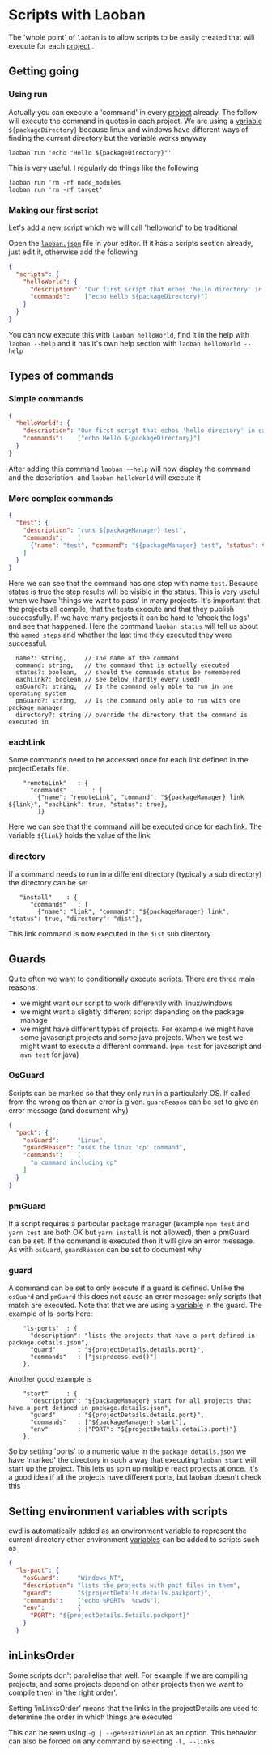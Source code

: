 # Scripts with Laoban

The 'whole point' of `laoban` is to allow scripts to be easily created that will execute for each [project](PACKAGES.md)
.

## Getting going

### Using run

Actually you can execute a 'command' in every [project](PACKAGES.md) already. The follow will execute the command in
quotes in each project. We are using a [variable](VARIABLES.md) `${packageDirectory}` because linux and windows have different ways of finding the current
directory but the variable works anyway

```shell
laoban run 'echo "Hello ${packageDirectory}"' 
```

This is very useful. I regularly do things like the following

```shell
laoban run 'rm -rf node_modules
laoban run 'rm -rf target' 
```

### Making our first script

Let's add a new script which we will call 'helloworld' to be traditional

Open the [`laoban.json`](LAOBAN.JSON.md) file in your editor. If it has a scripts section already, just edit it,
otherwise add the following

```json
{
  "scripts": {
    "helloWorld": {
      "description": "Our first script that echos 'hello directory' in each project",
      "commands":    ["echo Hello ${packageDirectory}"]
    }
  }
}
```

You can now execute this with `laoban helloWorld`, find it in the help with `laoban --help` and it has it's own help
section with `laoban helloWorld --help`

## Types of commands

### Simple commands

```json
{
  "helloWorld": {
    "description": "Our first script that echos 'hello directory' in each project",
    "commands":    ["echo Hello ${packageDirectory}"]
  }
}
```

After adding this command `laoban --help` will now display the command and the description. and `laoban helloWorld` will
execute it

<a id='complexCommands'></a>
### More complex commands

```json
{
  "test": {
    "description": "runs ${packageManager} test",
    "commands":    [
      {"name": "test", "command": "${packageManager} test", "status": true}
    ]
  }
}
```

Here we can see that the command has one step with name `test`. Because status is true the step results will be visible
in the status. This is very useful when we have 'things we want to pass' in many projects. It's important that the 
projects all compile, that the tests execute and that they publish successfully. If we have many projects it can be
hard to 'check the logs' and see that happened. Here the command `laoban status` will tell us about the `named steps` 
and whether the last time they executed they were successful.

```
  name?: string,     // The name of the command
  command: string,   // the command that is actually executed
  status?: boolean,  // should the commands status be remembered
  eachLink?: boolean,// see below (hardly every used)
  osGuard?: string,  // Is the command only able to run in one operating system
  pmGuard?: string,  // Is the command only able to run with one package manager
  directory?: string // override the directory that the command is executed in
```

### eachLink
Some commands need to be accessed once for each link defined in the projectDetails file.

```
    "remoteLink"   : {
      "commands"       : [
        {"name": "remoteLink", "command": "${packageManager} link ${link}", "eachLink": true, "status": true},
        ]}
```
Here we can see that the command will be executed once for each link. The variable `${link}` holds the value of the link

### directory
If a command needs to run in a different directory (typically a sub directory) the directory can be set
``` 
   "install"    : {
      "commands"   : [
        {"name": "link", "command": "${packageManager} link", "status": true, "directory": "dist"},
```             
This link command is now executed in the `dist` sub directory

## Guards

Quite often we want to conditionally execute scripts. There are three main reasons:

* we might want our script to work differently with linux/windows
* we might want a slightly different script depending on the package manage
* we might have different types of projects. For example we might have some javascript projects and some java projects.
  When we test we might want to execute a different command. (`npm test` for javascript and `mvn test` for java)

### OsGuard

Scripts can be marked so that they only run in a particularly OS. If called from the wrong os then an error is
given. `guardReason` can be set to give an error message (and document why)

```json
{
  "pack": {
    "osGuard":     "Linux",
    "guardReason": "uses the linux 'cp' command",
    "commands":    [
      "a command including cp"
    ]
  }
}
```

### pmGuard

If a script requires a particular package manager (example `npm test` and `yarn test` are both OK but `yarn install` is
not allowed), then a pmGuard can be set. If the command is executed then it will give an error message. As
with `osGuard`, `guardReason` can be set to document why

### guard

A command can be set to only execute if a guard is defined. Unlike the `osGuard` and `pmGuard` this does not cause an
error message: only scripts that match are executed. Note that that we are using a [variable](VARIABLES.md) in the
guard. The example of ls-ports here:

```
    "ls-ports"  : {
      "description": "lists the projects that have a port defined in package.details.json",
      "guard"      : "${projectDetails.details.port}",
      "commands"   : ["js:process.cwd()"]
    },
```

Another good example is

```
    "start"     : {
      "description": "${packageManager} start for all projects that have a port defined in package.details.json",
      "guard"      : "${projectDetails.details.port}",
      "commands"   : ["${packageManager} start"],
      "env"        : {"PORT": "${projectDetails.details.port}"}
    },
```

So by setting 'ports' to a numeric value in the  `package.details.json` we have  'marked' the directory in such a way
that executing `laoban start` will start up the project. This lets us spin up multiple react projects at once. It's a
good idea if all the projects have different ports, but laoban doesn't check this

## Setting environment variables with scripts

cwd is automatically added as an environment variable to represent the current directory other environment
[variables](VARIABLES.md) can be added to scripts such as

```json
{
  "ls-pact": {
    "osGuard":     "Windows_NT",
    "description": "lists the projects with pact files in them",
    "guard":       "${projectDetails.details.packport}",
    "commands":    ["echo %PORT%  %cwd%"],
    "env":         {
      "PORT": "${projectDetails.details.packport}"
    }
  }
```

## inLinksOrder

Some scripts don't parallelise that well. For example if we are compiling projects, and some projects depend on other
projects then we want to compile them in 'the right order'.

Setting 'inLinksOrder' means that the links in the projectDetails are used to determine the order in which things are
executed

This can be seen using `-g | --generationPlan` as an option. This behavior can also be forced on any command by
selecting `-l, --links`






